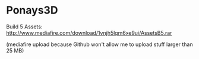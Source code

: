 # Ponays3D
Build 5 Assets: http://www.mediafire.com/download/1vnjh5lqm6xe9ui/AssetsB5.rar

(mediafire upload because Github won't allow me to upload stuff larger than 25 MB)

